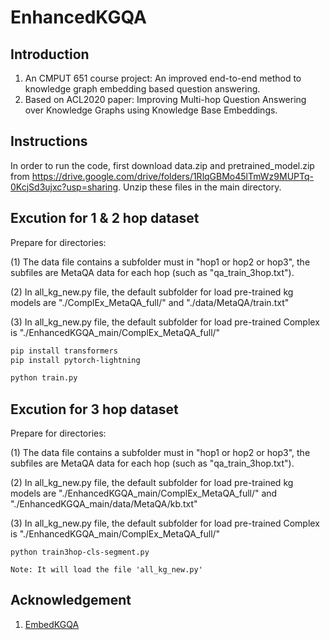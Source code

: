 # EnhancedKGQA

## Introduction
1. An CMPUT 651 course project: An improved end-to-end method to knowledge graph embedding based question answering.  
2. Based on ACL2020 paper: Improving Multi-hop Question Answering over Knowledge Graphs using Knowledge Base Embeddings.

## Instructions

In order to run the code, first download data.zip and pretrained_model.zip from https://drive.google.com/drive/folders/1RlqGBMo45lTmWz9MUPTq-0KcjSd3ujxc?usp=sharing. Unzip these files in the main directory.

## Excution for 1 & 2 hop dataset
Prepare for directories: 

(1) The data file contains a subfolder must in "hop1 or hop2 or hop3", the subfiles are MetaQA data for each hop (such as "qa_train_3hop.txt").

(2) In all_kg_new.py file, the default subfolder for load pre-trained kg models are "./ComplEx_MetaQA_full/" and "./data/MetaQA/train.txt"

(3) In all_kg_new.py file, the default subfolder for load pre-trained Complex is "./EnhancedKGQA_main/ComplEx_MetaQA_full/"
```bash
pip install transformers
pip install pytorch-lightning

python train.py
```
## Excution for 3 hop dataset

Prepare for directories: 

(1) The data file contains a subfolder must in "hop1 or hop2 or hop3", the subfiles are MetaQA data for each hop (such as "qa_train_3hop.txt").

(2) In all_kg_new.py file, the default subfolder for load pre-trained kg models are "./EnhancedKGQA_main/ComplEx_MetaQA_full/" and "./EnhancedKGQA_main/data/MetaQA/kb.txt"

(3) In all_kg_new.py file, the default subfolder for load pre-trained Complex is "./EnhancedKGQA_main/ComplEx_MetaQA_full/"
```
python train3hop-cls-segment.py

Note: It will load the file 'all_kg_new.py'
```

## Acknowledgement
1. [EmbedKGQA](https://github.com/malllabiisc/EmbedKGQA)
